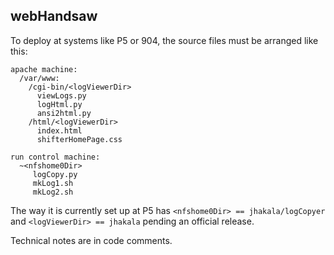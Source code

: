 ## webHandsaw

To deploy at systems like P5 or 904, the source files must be arranged like this:
```
apache machine:
  /var/www:
    /cgi-bin/<logViewerDir>
      viewLogs.py
      logHtml.py
      ansi2html.py
    /html/<logViewerDir>
      index.html
      shifterHomePage.css

run control machine:
  ~<nfshome0Dir>
     logCopy.py
     mkLog1.sh
     mkLog2.sh
```

The way it is currently set up at P5 has `<nfshome0Dir> == jhakala/logCopyer` and `<logViewerDir> == jhakala` pending an official release.

Technical notes are in code comments.
